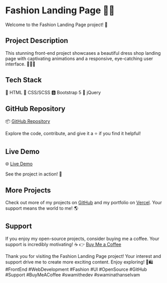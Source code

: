 # Fashion Landing Page 👗✨

Welcome to the Fashion Landing Page project! 🌟

## Project Description
This stunning front-end project showcases a beautiful dress shop landing page with captivating animations and a responsive, eye-catching user interface. 👚👠💃

## Tech Stack
🔧 HTML
🎨 CSS/SCSS
🅱️ Bootstrap 5
💫 jQuery

## GitHub Repository
📦 [GitHub Repository](https://github.com/SwamiTheDev/web-components/tree/main/Fashion%20Landing%20Page)

Explore the code, contribute, and give it a ⭐️ if you find it helpful!

## Live Demo
🌐 [Live Demo](https://fashion-landingpage-swamithedev.netlify.app/)

See the project in action! 🚀

## More Projects
Check out more of my projects on [GitHub](https://github.com/swamithedev/) and my portfolio on [Vercel](https://swamithedev.vercel.app/). Your support means the world to me! 🌎

## Support
If you enjoy my open-source projects, consider buying me a coffee. Your support is incredibly motivating! ☕️
👉 [Buy Me a Coffee](https://www.buymeacoffee.com/swamithedev)

Thank you for visiting the Fashion Landing Page project! Your interest and support drive me to create more exciting content. Enjoy exploring! 🎉🛍 #FrontEnd #WebDevelopment #Fashion #UI #OpenSource #GitHub #Support #BuyMeACoffee #swamithedev #swaminathanselvam